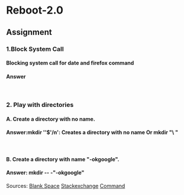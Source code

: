# Reboot-2.0
<h2>Assignment</h2>
<h3>1.Block System Call </h3>
<h4>Blocking system call for date and firefox command</h4>
<h4>Answer</h4>

<br>
<h3>2. Play with directories</h3>
<h4>A. Create a directory with no name.</h4>
<h4>Answer:mkdir ''$'/n': Creates a directory with no name Or  mkdir "\ "</h4>
 <br>

<h4>B. Create a directory with name "-okgoogle".</h4>
<h4>Answer:  mkdir -- -"-okgoogle"</h4>


Sources:
<a href="https://www.linuxquestions.org/questions/red-hat-31/what-is-the-linux-command-line-character-for-a-blank-space-457048/" > Blank Space</a>
<a href="https://unix.stackexchange.com/questions/241228/creating-directory-with-space-in-name">Stackexchange</a>
<a href="https://tldp.org/LDP/abs/html/system.html">Command</a>
